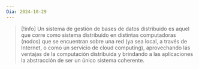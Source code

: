 ```yaml
---
Dia: 2024-10-29
---
```

>[!info] Un sistema de gestión de bases de datos distribuido es aquel que corre como sistema distribuido en distintas computadoras (nodos) que se encuentran sobre una red (ya sea local, a través de Internet, o como un servicio de cloud computing), aprovechando las ventajas de la computación distribuida y brindando a las aplicaciones la abstracción de ser un único sistema coherente.

